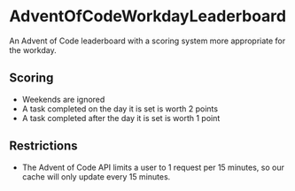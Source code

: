 # AdventOfCodeWorkdayLeaderboard
An Advent of Code leaderboard with a scoring system more appropriate for the workday.

## Scoring

- Weekends are ignored
- A task completed on the day it is set is worth 2 points
- A task completed after the day it is set is worth 1 point

## Restrictions

- The Advent of Code API limits a user to 1 request per 15 minutes, so our cache will only update every 15 minutes.
